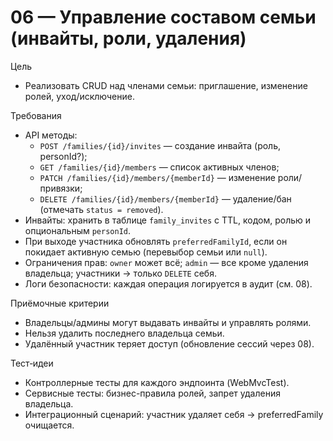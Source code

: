 # 06 — Управление составом семьи (инвайты, роли, удаления)

Цель
- Реализовать CRUD над членами семьи: приглашение, изменение ролей, уход/исключение.

Требования
- API методы:
  - `POST /families/{id}/invites` — создание инвайта (роль, personId?);
  - `GET /families/{id}/members` — список активных членов;
  - `PATCH /families/{id}/members/{memberId}` — изменение роли/привязки;
  - `DELETE /families/{id}/members/{memberId}` — удаление/бан (отмечать `status = removed`).
- Инвайты: хранить в таблице `family_invites` с TTL, кодом, ролью и опциональным `personId`.
- При выходе участника обновлять `preferredFamilyId`, если он покидает активную семью (перевыбор семьи или `null`).
- Ограничения прав: `owner` может всё; `admin` — все кроме удаления владельца; участники → только `DELETE` себя.
- Логи безопасности: каждая операция логируется в аудит (см. 08).

Приёмочные критерии
- Владельцы/админы могут выдавать инвайты и управлять ролями.
- Нельзя удалить последнего владельца семьи.
- Удалённый участник теряет доступ (обновление сессий через 08).

Тест‑идеи
- Контроллерные тесты для каждого эндпоинта (WebMvcTest).
- Сервисные тесты: бизнес-правила ролей, запрет удаления владельца.
- Интеграционный сценарий: участник удаляет себя → preferredFamily очищается.
